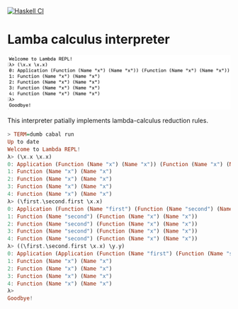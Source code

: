 [![Haskell CI](https://github.com/DrearyLisper/lambda/actions/workflows/haskell.yml/badge.svg)](https://github.com/DrearyLisper/lambda/actions/workflows/haskell.yml)

# Lamba calculus interpreter

![Logo](https://raw.githubusercontent.com/DrearyLisper/lambda/master/images/logo.png)

This interpreter patially implements lambda-calculus reduction rules.

``` haskell
> TERM=dumb cabal run
Up to date
Welcome to Lambda REPL!
λ> (\x.x \x.x)
0: Application (Function (Name "x") (Name "x")) (Function (Name "x") (Name "x"))
1: Function (Name "x") (Name "x")
2: Function (Name "x") (Name "x")
3: Function (Name "x") (Name "x")
4: Function (Name "x") (Name "x")
λ> (\first.\second.first \x.x)
0: Application (Function (Name "first") (Function (Name "second") (Name "first"))) (Function (Name "x") (Name "x"))
1: Function (Name "second") (Function (Name "x") (Name "x"))
2: Function (Name "second") (Function (Name "x") (Name "x"))
3: Function (Name "second") (Function (Name "x") (Name "x"))
4: Function (Name "second") (Function (Name "x") (Name "x"))
λ> ((\first.\second.first \x.x) \y.y)
0: Application (Application (Function (Name "first") (Function (Name "second") (Name "first"))) (Function (Name "x") (Name "x"))) (Function (Name "y") (Name "y"))
1: Function (Name "x") (Name "x")
2: Function (Name "x") (Name "x")
3: Function (Name "x") (Name "x")
4: Function (Name "x") (Name "x")
λ> 
Goodbye!
```
